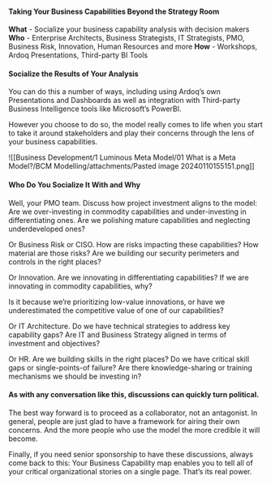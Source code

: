 #### Taking Your Business Capabilities Beyond the Strategy Room

**What** - Socialize your business capability analysis with decision makers
**Who** - Enterprise Architects, Business Strategists, IT Strategists, PMO, Business Risk, Innovation, Human Resources and more
**How** - Workshops, Ardoq Presentations, Third-party BI Tools

#### Socialize the Results of Your Analysis
You can do this a number of ways, including using Ardoq’s own Presentations and Dashboards as well as integration with Third-party Business Intelligence tools like Microsoft’s PowerBI.

However you choose to do so, the model really comes to life when you start to take it around stakeholders and play their concerns through the lens of your business capabilities.

![[Business Development/1 Luminous Meta Model/01 What is a Meta Model?/BCM Modelling/attachments/Pasted image 20240110155151.png]]

#### Who Do You Socialize It With and Why

Well, your PMO team. Discuss how project investment aligns to the model: Are we over-investing in commodity capabilities and under-investing in differentiating ones. Are we polishing mature capabilities and neglecting underdeveloped ones?

Or Business Risk or CISO. How are risks impacting these capabilities? How material are those risks? Are we building our security perimeters and controls in the right places?

Or Innovation. Are we innovating in differentiating capabilities? If we are innovating in commodity capabilities, why?

Is it because we’re prioritizing low-value innovations, or have we underestimated the competitive value of one of our capabilities?

Or IT Architecture. Do we have technical strategies to address key capability gaps? Are IT and Business Strategy aligned in terms of investment and objectives?

Or HR. Are we building skills in the right places? Do we have critical skill gaps or single-points-of failure? Are there knowledge-sharing or training mechanisms we should be investing in?

#### As with any conversation like this, discussions can quickly turn political.
The best way forward is to proceed as a collaborator, not an antagonist. In general, people are just glad to have a framework for airing their own concerns. And the more people who use the model the more credible it will become.

Finally, if you need senior sponsorship to have these discussions, always come back to this: Your Business Capability map enables you to tell all of your critical organizational stories on a single page. That’s its real power.